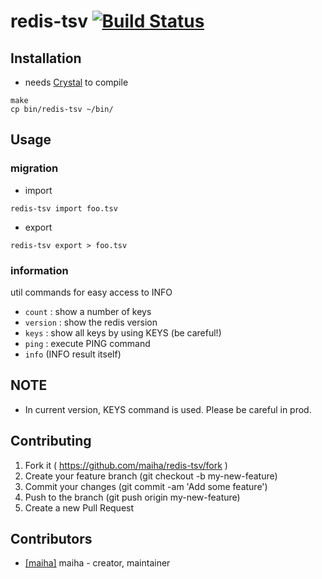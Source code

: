 # redis-tsv [![Build Status](https://travis-ci.org/maiha/redis-tsv.cr.svg?branch=master)](https://travis-ci.org/maiha/redis-tsv.cr)

## Installation

- needs [Crystal](http://crystal-lang.org/) to compile

```shell
make
cp bin/redis-tsv ~/bin/
```

## Usage

### migration

- import

```
redis-tsv import foo.tsv
```

- export

```
redis-tsv export > foo.tsv
```

### information

util commands for easy access to INFO

- `count` : show a number of keys
- `version` : show the redis version
- `keys` : show all keys by using KEYS (be careful!)
- `ping` : execute PING command
- `info` (INFO result itself)

## NOTE

- In current version, KEYS command is used. Please be careful in prod.

## Contributing

1. Fork it ( https://github.com/maiha/redis-tsv/fork )
2. Create your feature branch (git checkout -b my-new-feature)
3. Commit your changes (git commit -am 'Add some feature')
4. Push to the branch (git push origin my-new-feature)
5. Create a new Pull Request

## Contributors

- [[maiha]](https://github.com/maiha) maiha - creator, maintainer
